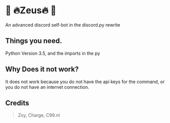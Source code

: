 # 📣 🔥Zeus🔥 📣
An advanced discord self-bot in the discord.py rewrite

## Things you need.

Python Version 3.5, and the imports in the py

## Why Does it not work?
It does not work because you do not have the api keys for the command, or you do not have an internet connection.

## Credits
> Zxy,
> Charge,
> C99.nl

